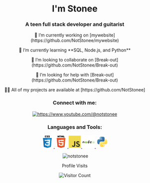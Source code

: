 <h1 align="center">I'm Stonee</h1>
<h3 align="center">A teen full stack developer and guitarist</h3>

<p align="center"> 🔭 I’m currently working on [mywebsite] (https://github.com/NotStonee/mywebsite)</p>

<p align="center"> 🌱 I’m currently learning **SQL, Node.js, and Python**</p>

<p align="center"> 👯 I’m looking to collaborate on [Break-out] (https://github.com/NotStonee/Break-out)</p>

<p align="center"> 🤝 I’m looking for help with [Break-out] (https://github.com/NotStonee/Break-out)</p>

<p align="center"> 👨‍💻 All of my projects are available at [https://github.com/NotStonee]</p>

<h3 align="center">Connect with me:</h3>
<p align="center">
<a href="https://www.youtube.com/@NotStonee" target="blank"><img align="center" src="https://raw.githubusercontent.com/rahuldkjain/github-profile-readme-generator/master/src/images/icons/Social/youtube.svg" alt="https://www.youtube.com/@notstonee" height="30" width="40" /></a>
</p>

<h3 align="center">Languages and Tools:</h3>
<p align="center"> <a href="https://www.w3schools.com/css/" target="_blank" rel="noreferrer"> <img src="https://raw.githubusercontent.com/devicons/devicon/master/icons/css3/css3-original-wordmark.svg" alt="css3" width="40" height="40"/> </a> <a href="https://www.w3.org/html/" target="_blank" rel="noreferrer"> <img src="https://raw.githubusercontent.com/devicons/devicon/master/icons/html5/html5-original-wordmark.svg" alt="html5" width="40" height="40"/> </a> <a href="https://developer.mozilla.org/en-US/docs/Web/JavaScript" target="_blank" rel="noreferrer"> <img src="https://raw.githubusercontent.com/devicons/devicon/master/icons/javascript/javascript-original.svg" alt="javascript" width="40" height="40"/> </a> <a href="https://nodejs.org" target="_blank" rel="noreferrer"> <img src="https://raw.githubusercontent.com/devicons/devicon/master/icons/nodejs/nodejs-original-wordmark.svg" alt="nodejs" width="40" height="40"/> </a> <a href="https://www.python.org" target="_blank" rel="noreferrer"> <img src="https://raw.githubusercontent.com/devicons/devicon/master/icons/python/python-original.svg" alt="python" width="40" height="40"/> </a> </p>

<p align="center">&nbsp;<img src="https://github-readme-stats.vercel.app/api?username=notstonee&show_icons=true&locale=en" alt="notstonee" /></p>
<p align="center">Profile Visits<p>
<p align="center"><img src="https://profile-counter.glitch.me/{YOUR USER}/count.svg" alt="Visitor Count"></p>


